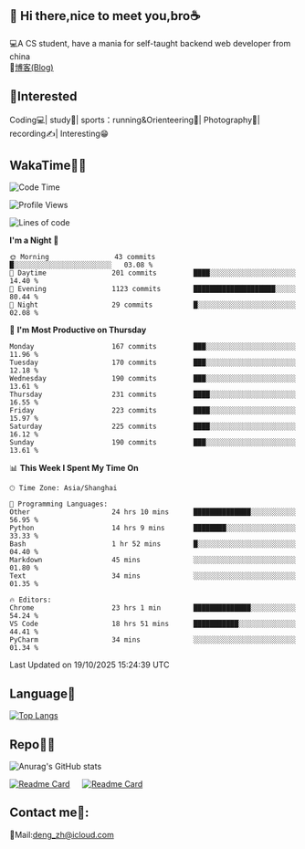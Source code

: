 👋 Hi there,nice to meet you,bro☕
---
💻A CS student, have a mania for self-taught backend web developer from china   
📌[博客(Blog)](https://github.com/HealUP/MyBlog)

 <!-- waka-box start -->
 <!-- waka-box end -->
 
🧲**Interested**
--
Coding💻| study📖| sports：running&Orienteering🏃‍| Photography📸| recording✍️| Interesting😁

WakaTime👨‍💻
---
<!--START_SECTION:waka-->
![Code Time](http://img.shields.io/badge/Code%20Time-3%2C739%20hrs%2047%20mins-blue)

![Profile Views](http://img.shields.io/badge/Profile%20Views-0-blue)

![Lines of code](https://img.shields.io/badge/From%20Hello%20World%20I%27ve%20Written-205.1%20thousand%20lines%20of%20code-blue)

**I'm a Night 🦉** 

```text
🌞 Morning                43 commits          █░░░░░░░░░░░░░░░░░░░░░░░░   03.08 % 
🌆 Daytime                201 commits         ████░░░░░░░░░░░░░░░░░░░░░   14.40 % 
🌃 Evening                1123 commits        ████████████████████░░░░░   80.44 % 
🌙 Night                  29 commits          █░░░░░░░░░░░░░░░░░░░░░░░░   02.08 % 
```
📅 **I'm Most Productive on Thursday** 

```text
Monday                   167 commits         ███░░░░░░░░░░░░░░░░░░░░░░   11.96 % 
Tuesday                  170 commits         ███░░░░░░░░░░░░░░░░░░░░░░   12.18 % 
Wednesday                190 commits         ███░░░░░░░░░░░░░░░░░░░░░░   13.61 % 
Thursday                 231 commits         ████░░░░░░░░░░░░░░░░░░░░░   16.55 % 
Friday                   223 commits         ████░░░░░░░░░░░░░░░░░░░░░   15.97 % 
Saturday                 225 commits         ████░░░░░░░░░░░░░░░░░░░░░   16.12 % 
Sunday                   190 commits         ███░░░░░░░░░░░░░░░░░░░░░░   13.61 % 
```


📊 **This Week I Spent My Time On** 

```text
🕑︎ Time Zone: Asia/Shanghai

💬 Programming Languages: 
Other                    24 hrs 10 mins      ██████████████░░░░░░░░░░░   56.95 % 
Python                   14 hrs 9 mins       ████████░░░░░░░░░░░░░░░░░   33.33 % 
Bash                     1 hr 52 mins        █░░░░░░░░░░░░░░░░░░░░░░░░   04.40 % 
Markdown                 45 mins             ░░░░░░░░░░░░░░░░░░░░░░░░░   01.80 % 
Text                     34 mins             ░░░░░░░░░░░░░░░░░░░░░░░░░   01.35 % 

🔥 Editors: 
Chrome                   23 hrs 1 min        ██████████████░░░░░░░░░░░   54.24 % 
VS Code                  18 hrs 51 mins      ███████████░░░░░░░░░░░░░░   44.41 % 
PyCharm                  34 mins             ░░░░░░░░░░░░░░░░░░░░░░░░░   01.34 % 
```


 Last Updated on 19/10/2025 15:24:39 UTC
<!--END_SECTION:waka-->

Language🚀
---
[![Top Langs](https://github-readme-stats.vercel.app/api/top-langs/?username=HealUP&layout=compact&hide_border=true)](https://github.com/HealUP)

Repo🧑‍💻
---
![Anurag's GitHub stats](https://github-readme-stats.vercel.app/api?username=HealUP&count_private=true&show_icons=true&theme=gruvbox&hide_border=true) 

[![Readme Card](https://github-readme-stats.vercel.app/api/pin/?username=HealUP&repo=InternetEy&theme=transparent)](https://github.com/HealUP/InternetEy) &emsp;
[![Readme Card](https://github-readme-stats.vercel.app/api/pin/?username=HealUP&repo=CampusExperience&theme=transparent)](https://github.com/HealUP/CampusExperience)


Contact me📱:
---
📮Mail:deng_zh@icloud.com  
